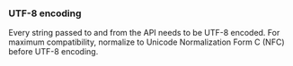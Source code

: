 <h3 className="h3-title" id="api-docs-utf-encoding">UTF-8 encoding</h3>

<p className="p-text">Every string passed to and from the API needs to be UTF-8 encoded. For maximum compatibility, 
normalize to Unicode Normalization Form C (NFC) before UTF-8 encoding.</p>

